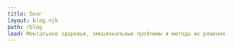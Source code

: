 ```yaml
---
title: Блог
layout: blog.njk
path: /blog
lead: Ментальное здоровье, эмоциональные проблемы и методы их решения. Только научно-доказанная информация, проверенная нашими психологами и психиатрами.
---
```

